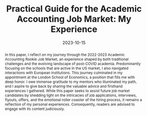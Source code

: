 ---
# Documentation: https://wowchemy.com/docs/managing-content/

title: 'Practical Guide for the Academic Accounting Job Market: My Experience'
subtitle: ''
summary: ''
authors:
- Furkan Mustafa Cetin

tags: []
categories: []
date: 2023-10-15
lastmod: 2023-10-15T18:57:39-06:00
featured: false
draft: false
weight: 1

# Featured image
# To use, add an image named `featured.jpg/png` to your page's folder.
# Focal points: Smart, Center, TopLeft, Top, TopRight, Left, Right, BottomLeft, Bottom, BottomRight.
image:
  caption: ''
  focal_point: ''
  preview_only: false

# Projects (optional).
#   Associate this post with one or more of your projects.
#   Simply enter your project's folder or file name without extension.
#   E.g. `projects = ["internal-project"]` references `content/project/deep-learning/index.md`.
#   Otherwise, set `projects = []`.
projects: []
publishDate: '2023-10-16T00:57:39.455748Z'
publication_types: ['3']
abstract: In this paper, I reflect on my journey through the 2022-2023 Academic Accounting Rookie Job Market, an experience shaped by both traditional challenges and the evolving landscape of post-COVID academia. Predominantly focusing on the schools that are active in the US market, I also navigated interactions with European institutions. This journey culminated in my appointment at the London School of Economics, a position that fills me with deep honor. I owe immense gratitude to my mentors who illuminated my path, and I aspire to give back by sharing the valuable advice and firsthand experiences I gathered. While this paper seeks to assist future job market candidates by shedding light on the intricacies of job applications, interviews, flyouts, offers, and the emotional roller coaster of the hiring process, it remains a reflection of my personal experiences. Consequently, readers are advised to engage with its content judiciously.
publication: ''

links:
- name: "SSRN"
  url: "https://papers.ssrn.com/sol3/papers.cfm?abstract_id=4943421"
---